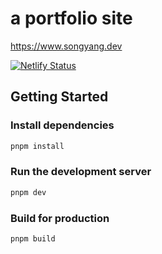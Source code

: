 # a portfolio site

<https://www.songyang.dev>

[![Netlify Status](https://api.netlify.com/api/v1/badges/052e328c-b49d-4f20-93fc-97b5e83da430/deploy-status)](https://app.netlify.com/projects/keesongyang/deploys)

## Getting Started

### Install dependencies

```sh
pnpm install
```

### Run the development server

```sh
pnpm dev
```

### Build for production

```sh
pnpm build
```
